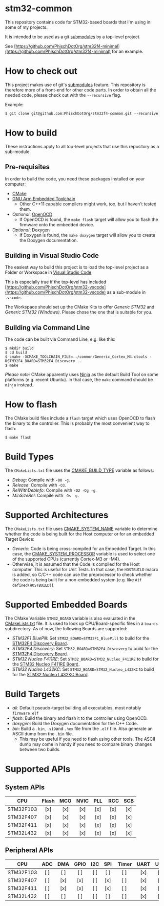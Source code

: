 # stm32-common
This repository contains code for STM32-based boards that I'm using in some of my projects.

It is intended to be used as a git [submodules](https://git-scm.com/book/en/v2/Git-Tools-Submodules) by a top-level project.

See [https://github.com/PhischDotOrg/stm32f4-minimal](https://github.com/PhischDotOrg/stm32f4-minimal) for an example.

# How to check out
This project makes use of git's [submodules](https://git-scm.com/book/en/v2/Git-Tools-Submodules) feature. This repository is therefore more of a front-end for other code parts. In order to obtain all the needed code, please check out with the `--recursive` flag.

Example:

```
$ git clone git@github.com:PhischDotOrg/stm32f4-common.git --recursive
```

# How to build
These instructions apply to all top-level projects that use this repository as a sub-module.

## Pre-requisites
In order to build the code, you need these packages installed on your computer:
- [CMake](https://cmake.org/download/)
- [GNU Arm Embedded Toolchain](https://developer.arm.com/tools-and-software/open-source-software/developer-tools/gnu-toolchain/gnu-rm)
  - Other C++11 capable compilers might work, too, but I haven't tested them.
- _Optional_: [OpenOCD](http://openocd.org/getting-openocd/)
  - If OpenOCD is found, the `make flash` target will allow you to flash the firmware onto the embedded device.
- _Optional_: [Doxygen](https://www.doxygen.nl/download.html)
  - If Doxygen is found, the `make doxygen` target will allow you to create the Doxygen documentation.

## Building in Visual Studio Code
The easiest way to build this project is to load the top-level project as a Folder or Workspace in [Visual Studio Code](https://code.visualstudio.com) 

This is especially true if the top-level has included [https://github.com/PhischDotOrg/stm32-vscode](https://github.com/PhischDotOrg/stm32-vscode) as a sub-module in `.vscode`.

The Workspace should set up the CMake Kits to offer _Generic STM32_ and _Generic STM32 (Windows)_. Please chose the one that is suitable for you.

## Building via Command Line
The code can be built via Command Line, e.g. like this:

```
$ mkdir build
$ cd build
$ cmake -DCMAKE_TOOLCHAIN_FILE=../common/Generic_Cortex_M4.ctools -DSTM32F4_BOARD=STM32F4_Discovery ..
$ make
```

_Please note:_ CMake apparently uses [Ninja](https://ninja-build.org) as the default Build Tool on some platforms (e.g. recent Ubuntu). In that case, the `make` command should be `ninja` instead.

# How to flash
The CMake build files include a `flash` target which uses OpenOCD to flash the binary to the controller. This is probably the most convenient way to flash:

```
$ make flash
```

# Build Types
The `CMakeLists.txt` file uses the [CMAKE_BUILD_TYPE](https://cmake.org/cmake/help/latest/variable/CMAKE_BUILD_TYPE.html) variable as follows:
  - _Debug_: Compile with `-O0 -g`.
  - _Release_: Compile with `-O3`.
  - _RelWithDebInfo_: Compile with `-O2 -Og -g`.
  - _MinSizeRel_: Compile with `-Os -g`.

# Supported Architectures
The `CMakeLists.txt` file uses [CMAKE_SYSTEM_NAME](https://cmake.org/cmake/help/latest/variable/CMAKE_SYSTEM_NAME.html) variable
to determine whether the code is being built for the Host computer or for an embedded Target Device:
  - _Generic_: Code is being cross-compiled for an Embedded Target. In this case, the [CMAKE_SYSTEM_PROCESSOR](https://cmake.org/cmake/help/latest/variable/CMAKE_SYSTEM_PROCESSOR.html) variable is used to select one of the supported CPUs (currently Cortex-M3 or -M4).
  - Otherwise, it is assumed that the Code is compiled for the Host computer. This is useful for Unit Tests. In that case,
    the `HOSTBUILD` macro is added, so C/C++ code can use the preprocessor to check whether the code is being built for
    a non-embedded system (e.g. like `#if defined(HOSTBUILD)`).

# Supported Embedded Boards
The CMake Variable `STM32_BOARD` variable is also evaluated in the [CMakeLists.txt](https://github.com/PhischDotOrg/stm32f4-common/blob/master/CMakeLists.txt) file.
It is used to look up CPU/Board-specific files in a `boards` subdirectory. As of now, the following Boards are supported:
  - _STM32F1 BluePill_: Set `STM32_BOARD=STM32F1_BluePill` to build for the [STM32F4 Discovery Board](https://www.st.com/en/evaluation-tools/stm32f4discovery.html).
  - _STM32F4 Discovery_: Set `STM32_BOARD=STM32F4_Discovery` to build for the [STM32F4 Discovery Board](https://www.st.com/en/evaluation-tools/stm32f4discovery.html).
  - _STM32 Nucleo F411RE_: Set `STM32_BOARD=STM32_Nucleo_F411RE` to build for the [STM32 Nucleo F411RE Board](https://www.st.com/en/evaluation-tools/nucleo-f411re.html).
  - _STM32 Nucleo L432KC_: Set `STM32_BOARD=STM32_Nucleo_L432KC` to build for the [STM32 Nucleo L432KC Board](https://www.st.com/en/evaluation-tools/nucleo-l432kc.html).

# Build Targets
- _all_: Default pseudo-target building all executables, most notably `firmware.elf`
- _flash_: Build the binary and flash it to the controller using OpenOCD.
- _doxygen_: Build the Doxygen documentation for the C++ Code.
- _bin_: Build a `.bin`, `.s19`and `.hex` file from the `.elf` file. Also generate an ASCII dump from the `.bin` file.
  - This may be useful if you need to flash using other tools. The ASCII dump may come in handy if you need to compare binary changes between two builds.

# Supported APIs

## System APIs

| CPU       | Flash | MCO   | NVIC  | PLL   | RCC   | SCB   |
| --------- |:-----:|:-----:|:-----:|:-----:|:-----:|:-----:|
| STM32F103 | [x]   | [x]   | [x]   | [x]   | [x]   | [x]   |
| STM32F407 | [x]   | [x]   | [x]   | [x]   | [x]   | [x]   |
| STM32F411 | [x]   | [x]   | [x]   | [x]   | [x]   | [x]   |
| STM32L432 | [x]   | [x]   | [x]   | [x]   | [x]   | [x]   |

## Peripheral APIs

| CPU       | ADC   | DMA   | GPIO  | I2C   | SPI   | Timer | UART  | USB   |
| --------- |:-----:|:-----:|:-----:|:-----:|:-----:|:-----:|:-----:|:-----:|
| STM32F103 | [ ]   | [ ]   | [ ]   | [ ]   | [ ]   | [ ]   | [x]   | [ ]   |
| STM32F407 | [ ]   | [x]   | [x]   | [ ]   | [x]   | [ ]   | [x]   | [ ]   |
| STM32F411 | [ ]   | [x]   | [x]   | [ ]   | [x]   | [ ]   | [x]   | [ ]   |
| STM32L432 | [ ]   | [ ]   | [ ]   | [ ]   | [ ]   | [ ]   | [x]   | [ ]   |
